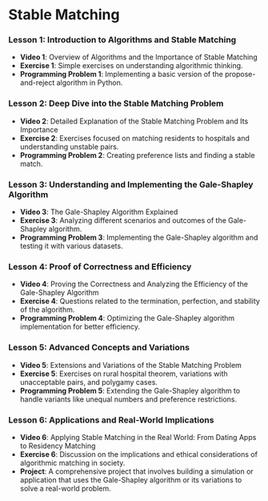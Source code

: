 # Stable Matching

### Lesson 1: Introduction to Algorithms and Stable Matching
- **Video 1**: Overview of Algorithms and the Importance of Stable Matching
- **Exercise 1**: Simple exercises on understanding algorithmic thinking.
- **Programming Problem 1**: Implementing a basic version of the propose-and-reject algorithm in Python.

### Lesson 2: Deep Dive into the Stable Matching Problem
- **Video 2**: Detailed Explanation of the Stable Matching Problem and Its Importance
- **Exercise 2**: Exercises focused on matching residents to hospitals and understanding unstable pairs.
- **Programming Problem 2**: Creating preference lists and finding a stable match.

### Lesson 3: Understanding and Implementing the Gale-Shapley Algorithm
- **Video 3**: The Gale-Shapley Algorithm Explained
- **Exercise 3**: Analyzing different scenarios and outcomes of the Gale-Shapley algorithm.
- **Programming Problem 3**: Implementing the Gale-Shapley algorithm and testing it with various datasets.

### Lesson 4: Proof of Correctness and Efficiency
- **Video 4**: Proving the Correctness and Analyzing the Efficiency of the Gale-Shapley Algorithm
- **Exercise 4**: Questions related to the termination, perfection, and stability of the algorithm.
- **Programming Problem 4**: Optimizing the Gale-Shapley algorithm implementation for better efficiency.

### Lesson 5: Advanced Concepts and Variations
- **Video 5**: Extensions and Variations of the Stable Matching Problem
- **Exercise 5**: Exercises on rural hospital theorem, variations with unacceptable pairs, and polygamy cases.
- **Programming Problem 5**: Extending the Gale-Shapley algorithm to handle variants like unequal numbers and preference restrictions.

### Lesson 6: Applications and Real-World Implications
- **Video 6**: Applying Stable Matching in the Real World: From Dating Apps to Residency Matching
- **Exercise 6**: Discussion on the implications and ethical considerations of algorithmic matching in society.
- **Project**: A comprehensive project that involves building a simulation or application that uses the Gale-Shapley algorithm or its variations to solve a real-world problem.

